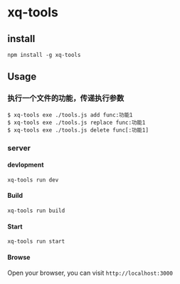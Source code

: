 # xq-tools

## install

```
npm install -g xq-tools
```


## Usage

### 执行一个文件的功能，传递执行参数

``` 
$ xq-tools exe ./tools.js add func:功能1
$ xq-tools exe ./tools.js replace func:功能1
$ xq-tools exe ./tools.js delete func[:功能1]
```

### server

#### devlopment

```
xq-tools run dev
```


#### Build

```
xq-tools run build
```

#### Start

```
xq-tools run start
```

#### Browse

Open your browser, you can visit `http://localhost:3000`

